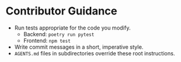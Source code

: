 # Contributor Guidance

- Run tests appropriate for the code you modify.
  - Backend: `poetry run pytest`
  - Frontend: `npm test`
- Write commit messages in a short, imperative style.
- `AGENTS.md` files in subdirectories override these root instructions.


